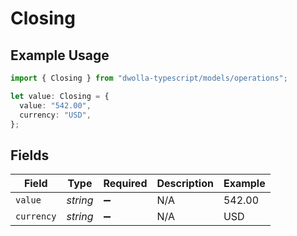 # Closing

## Example Usage

```typescript
import { Closing } from "dwolla-typescript/models/operations";

let value: Closing = {
  value: "542.00",
  currency: "USD",
};
```

## Fields

| Field              | Type               | Required           | Description        | Example            |
| ------------------ | ------------------ | ------------------ | ------------------ | ------------------ |
| `value`            | *string*           | :heavy_minus_sign: | N/A                | 542.00             |
| `currency`         | *string*           | :heavy_minus_sign: | N/A                | USD                |